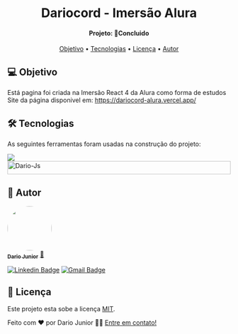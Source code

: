 <h1 align="center">
    Dariocord - Imersão Alura
</h1>
<h4 align="center"> 
Projeto: 🚀Concluido
</h4>
<p align="center">
 <a href="#-objetivo">Objetivo</a> •
 <a href="#-tecnologias">Tecnologias</a> •  
 <a href="#-licenca">Licença</a> • 
 <a href="#-autor">Autor</a>
</p>

## 💻 Objetivo
 
 Está pagina foi criada na Imersão React 4 da Alura como forma de estudos <br>
 Site da página disponivel em: https://dariocord-alura.vercel.app/


## 🛠 Tecnologias

As seguintes ferramentas foram usadas na construção do projeto:

<img src="https://img.shields.io/badge/React-20232A?style=for-the-badge&logo=react&logoColor=61DAFB">
<img align="center" alt="Dario-Js" height="30" width="100%" src="https://img.shields.io/badge/TypeScript-007ACC?style=for-the-badge&logo=typescript&logoColor=white">


## 🦸 Autor

<a href="https://dariojunior.netlify.app/">
 <img style="border-radius: 50%;" src="https://avatars.githubusercontent.com/u/62716267?v=4" width="100px;" alt=""/>
 <br />
 <sub><b>Dario Junior</b></sub></a> <a href="https://dariojunior.netlify.app/">🚀</a>
 <br />

[![Linkedin Badge](https://img.shields.io/badge/-Dario-blue?style=flat-square&logo=Linkedin&logoColor=white&link=https://www.linkedin.com/in/dariocode/)](https://www.linkedin.com/in/dariocode/) 
[![Gmail Badge](https://img.shields.io/badge/-darioarjr321@gmail.com-c14438?style=flat-square&logo=Gmail&logoColor=white&link=mailto:darioarjr321@gmail.com)](mailto:darioarjr321@gmail.com)



## 📝 Licença

Este projeto esta sobe a licença [MIT](./LICENSE).

Feito com ❤️ por Dario Junior 👋🏽 [Entre em contato!](https://www.linkedin.com/in/dariocode/)
